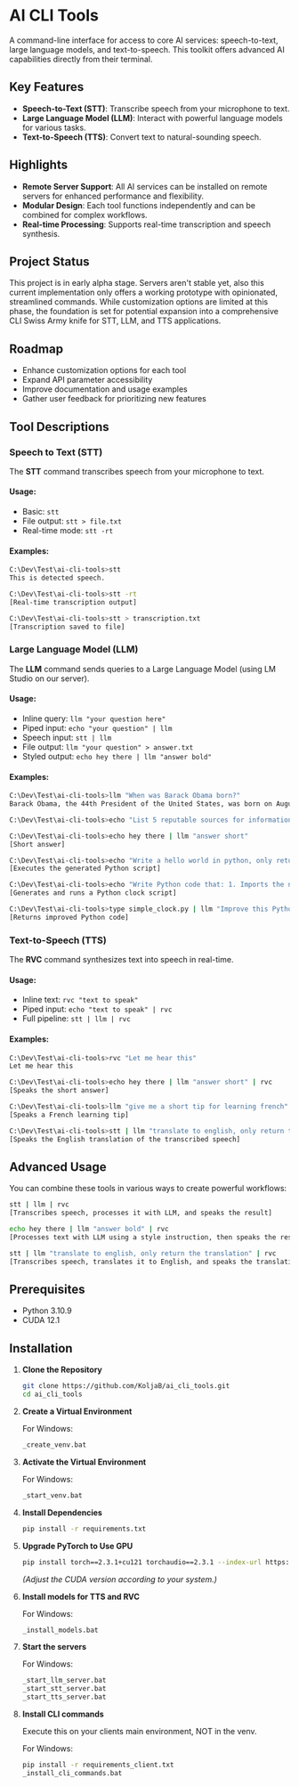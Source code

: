 # AI CLI Tools

A command-line interface for access to core AI services: speech-to-text, large language models, and text-to-speech. This toolkit offers advanced AI capabilities directly from their terminal.

## Key Features

- **Speech-to-Text (STT)**: Transcribe speech from your microphone to text.
- **Large Language Model (LLM)**: Interact with powerful language models for various tasks.
- **Text-to-Speech (TTS)**: Convert text to natural-sounding speech.

## Highlights

- **Remote Server Support**: All AI services can be installed on remote servers for enhanced performance and flexibility.
- **Modular Design**: Each tool functions independently and can be combined for complex workflows.
- **Real-time Processing**: Supports real-time transcription and speech synthesis.

## Project Status

This project is in early alpha stage. Servers aren't stable yet, also this current implementation only offers a working prototype with opinionated, streamlined commands. While customization options are limited at this phase, the foundation is set for potential expansion into a comprehensive CLI Swiss Army knife for STT, LLM, and TTS applications.

## Roadmap

- Enhance customization options for each tool
- Expand API parameter accessibility
- Improve documentation and usage examples
- Gather user feedback for prioritizing new features

## Tool Descriptions

### Speech to Text (STT)

The **STT** command transcribes speech from your microphone to text.

#### Usage:

- Basic: `stt` 
- File output: `stt > file.txt`
- Real-time mode: `stt -rt`

#### Examples:

```bash
C:\Dev\Test\ai-cli-tools>stt
This is detected speech.

C:\Dev\Test\ai-cli-tools>stt -rt
[Real-time transcription output]

C:\Dev\Test\ai-cli-tools>stt > transcription.txt
[Transcription saved to file]
```

### Large Language Model (LLM)

The **LLM** command sends queries to a Large Language Model (using LM Studio on our server).

#### Usage:

- Inline query: `llm "your question here"`
- Piped input: `echo "your question" | llm`
- Speech input: `stt | llm`
- File output: `llm "your question" > answer.txt`
- Styled output: `echo hey there | llm "answer bold"`

#### Examples:

```bash
C:\Dev\Test\ai-cli-tools>llm "When was Barack Obama born?"
Barack Obama, the 44th President of the United States, was born on August 4, 1961.

C:\Dev\Test\ai-cli-tools>echo "List 5 reputable sources for information on climate change:" | llm > sources.txt

C:\Dev\Test\ai-cli-tools>echo hey there | llm "answer short"
[Short answer]

C:\Dev\Test\ai-cli-tools>echo "Write a hello world in python, only return python code" | llm > helloworld.py && python helloworld.py
[Executes the generated Python script]

C:\Dev\Test\ai-cli-tools>echo "Write Python code that: 1. Imports the necessary modules (time) 2. Defines a function to get the current time in MM:SS Format 3. Uses a loop to continuously print the time 4. Updates the display every 5 seconds using time.sleep() 5. Runs indefinitely until manually stopped." | llm "Your entire response must be only the improved Python code, with no explanations, comments, or formatting. Start your response with 'import' and end it with the last line of code. Do not include triple backticks, 'python', or any other text outside the Python code itself." > simple_clock.py && python simple_clock.py
[Generates and runs a Python clock script]

C:\Dev\Test\ai-cli-tools>type simple_clock.py | llm "Improve this Python code. Your entire response must be only the improved Python code, with no explanations, comments, or formatting. Start your response with 'import' and end it with the last line of code. Do not include triple backticks, 'python', or any other text outside the Python code itself."
[Returns improved Python code]
```

### Text-to-Speech (TTS)

The **RVC** command synthesizes text into speech in real-time.

#### Usage:

- Inline text: `rvc "text to speak"`
- Piped input: `echo "text to speak" | rvc`
- Full pipeline: `stt | llm | rvc`

#### Examples:

```bash
C:\Dev\Test\ai-cli-tools>rvc "Let me hear this"
Let me hear this

C:\Dev\Test\ai-cli-tools>echo hey there | llm "answer short" | rvc
[Speaks the short answer]

C:\Dev\Test\ai-cli-tools>llm "give me a short tip for learning french" | rvc
[Speaks a French learning tip]

C:\Dev\Test\ai-cli-tools>stt | llm "translate to english, only return the translation" | rvc
[Speaks the English translation of the transcribed speech]
```

## Advanced Usage

You can combine these tools in various ways to create powerful workflows:

```bash
stt | llm | rvc
[Transcribes speech, processes it with LLM, and speaks the result]

echo hey there | llm "answer bold" | rvc
[Processes text with LLM using a style instruction, then speaks the result]

stt | llm "translate to english, only return the translation" | rvc
[Transcribes speech, translates it to English, and speaks the translation]
```

## Prerequisites

- Python 3.10.9
- CUDA 12.1

## Installation

1. **Clone the Repository**

   ```bash
   git clone https://github.com/KoljaB/ai_cli_tools.git
   cd ai_cli_tools
   ```

2. **Create a Virtual Environment**

   For Windows:

   ```bash
   _create_venv.bat
   ```

3. **Activate the Virtual Environment**

   For Windows:

   ```bash
   _start_venv.bat
   ```

4. **Install Dependencies**

   ```bash
   pip install -r requirements.txt
   ```

5. **Upgrade PyTorch to Use GPU**

   ```bash
   pip install torch==2.3.1+cu121 torchaudio==2.3.1 --index-url https://download.pytorch.org/whl/cu121
   ```
   *(Adjust the CUDA version according to your system.)*

6. **Install models for TTS and RVC**

   For Windows:

   ```bash
   _install_models.bat
   ```

7. **Start the servers**

   For Windows:

   ```bash
   _start_llm_server.bat
   _start_stt_server.bat
   _start_tts_server.bat
   ```

8. **Install CLI commands**

   Execute this on your clients main environment, NOT in the venv.

   For Windows:

   ```bash
   pip install -r requirements_client.txt
   _install_cli_commands.bat
   ```